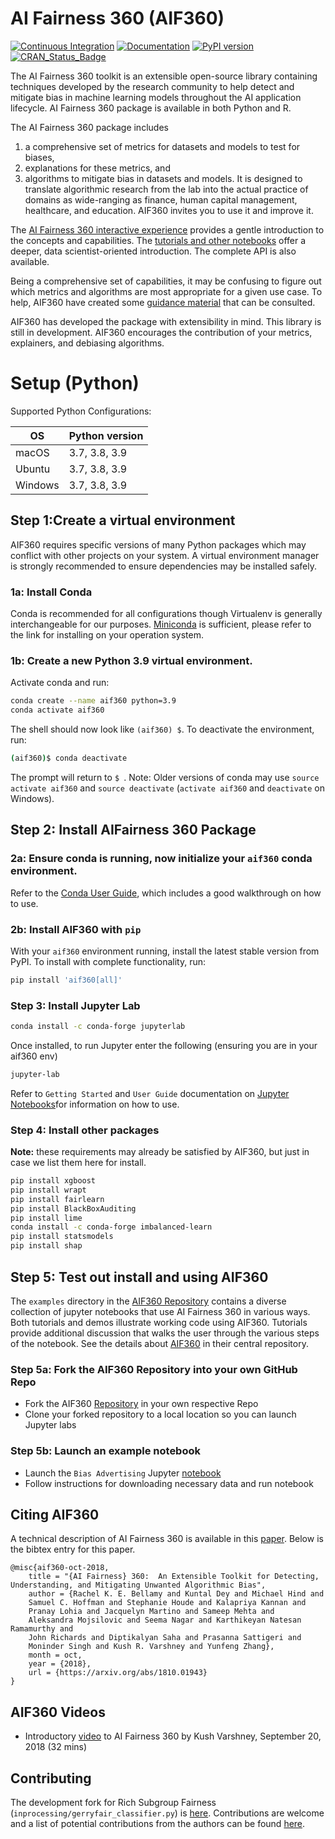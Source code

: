 # AI Fairness 360 (AIF360)

[![Continuous Integration](https://github.com/Trusted-AI/AIF360/actions/workflows/ci.yml/badge.svg)](https://github.com/Trusted-AI/AIF360/actions/workflows/ci.yml)
[![Documentation](https://readthedocs.org/projects/aif360/badge/?version=latest)](http://aif360.readthedocs.io/en/latest/?badge=latest)
[![PyPI version](https://badge.fury.io/py/aif360.svg)](https://badge.fury.io/py/aif360)
[![CRAN\_Status\_Badge](http://www.r-pkg.org/badges/version/aif360)](https://cran.r-project.org/package=aif360)

The AI Fairness 360 toolkit is an extensible open-source library containing techniques developed by the
research community to help detect and mitigate bias in machine learning models throughout the AI application lifecycle. AI Fairness 360 package is available in both Python and R.

The AI Fairness 360 package includes
1) a comprehensive set of metrics for datasets and models to test for biases,
2) explanations for these metrics, and
3) algorithms to mitigate bias in datasets and models.
It is designed to translate algorithmic research from the lab into the actual practice of domains as wide-ranging
as finance, human capital management, healthcare, and education. AIF360 invites you to use it and improve it.

The [AI Fairness 360 interactive experience](http://aif360.mybluemix.net/data)
provides a gentle introduction to the concepts and capabilities. The [tutorials
and other notebooks](./examples) offer a deeper, data scientist-oriented
introduction. The complete API is also available.

Being a comprehensive set of capabilities, it may be confusing to figure out
which metrics and algorithms are most appropriate for a given use case. To
help, AIF360 have created some [guidance
material](http://aif360.mybluemix.net/resources#guidance) that can be
consulted.

AIF360 has developed the package with extensibility in mind. This library is still
in development. AIF360 encourages the contribution of your metrics, explainers, and
debiasing algorithms.


# Setup (Python)

Supported Python Configurations:

| OS      | Python version |
| ------- | -------------- |
| macOS   | 3.7, 3.8, 3.9  |
| Ubuntu  | 3.7, 3.8, 3.9  |
| Windows | 3.7, 3.8, 3.9  |

##  Step 1:Create a virtual environment
AIF360 requires specific versions of many Python packages which may conflict
with other projects on your system. A virtual environment manager is strongly
recommended to ensure dependencies may be installed safely.

### 1a: Install Conda
Conda is recommended for all configurations though Virtualenv is generally
interchangeable for our purposes. [Miniconda](https://docs.conda.io/en/latest/miniconda.html)
is sufficient, please refer to the link for installing on your operation system. 

### 1b: Create a new Python 3.9 virtual environment. 
Activate conda and run:

```bash
conda create --name aif360 python=3.9
conda activate aif360
```
The shell should now look like `(aif360) $`. To deactivate the environment, run:

```bash
(aif360)$ conda deactivate
```
The prompt will return to `$ `.
Note: Older versions of conda may use `source activate aif360` and `source
deactivate` (`activate aif360` and `deactivate` on Windows).

## Step 2: Install AIFairness 360 Package

### 2a: Ensure conda is running, now initialize your `aif360` conda environment.
Refer to the [Conda User Guide](https://docs.conda.io/projects/conda/en/latest/user-guide/index.html), 
which includes a good walkthrough on how to use.

### 2b: Install AIF360 with `pip`
With your `aif360` environment running, install the latest stable version from PyPI.
To install with complete functionality,  run:

```bash
pip install 'aif360[all]'
```
### Step 3: Install Jupyter Lab

```bash
conda install -c conda-forge jupyterlab
```
Once installed, to run Jupyter enter the following (ensuring you are in your aif360 env)

```bash
jupyter-lab
```
Refer to `Getting Started` and `User Guide` documentation on [Jupyter Notebooks](https://jupyterlab.readthedocs.io/en/stable/)for information on how to use.

### Step 4: Install other packages
**Note:** these requirements may already be satisfied by AIF360, but just in case we list them here for install. 

```bash
pip install xgboost
pip install wrapt
pip install fairlearn
pip install BlackBoxAuditing
pip install lime
conda install -c conda-forge imbalanced-learn
pip install statsmodels
pip install shap
```

## Step 5: Test out install and using AIF360
The `examples` directory in the [AIF360 Repository](https://github.com/Trusted-AI/AIF360/tree/master/examples) 
contains a diverse collection of jupyter notebooks that use AI Fairness 360 in various ways. Both tutorials and demos illustrate
working code using AIF360. Tutorials provide additional discussion that walks the user through the various steps of the notebook. See the details about [AIF360](https://github.com/Trusted-AI/AIF360) in their central repository.

### Step 5a: Fork the AIF360 Repository into your own GitHub Repo
* Fork the AIF360 [Repository](https://github.com/Trusted-AI/AIF360) in your own respective Repo
* Clone your forked repository to a local location so you can launch Jupyter labs

### Step 5b: Launch an example notebook
* Launch the `Bias Advertising` Jupyter [notebook](https://github.com/nanrahman/AIF360/blob/master/examples/tutorial_bias_advertising.ipynb)
* Follow instructions for downloading necessary data and run notebook

## Citing AIF360

A technical description of AI Fairness 360 is available in this
[paper](https://arxiv.org/abs/1810.01943). Below is the bibtex entry for this
paper.

```
@misc{aif360-oct-2018,
    title = "{AI Fairness} 360:  An Extensible Toolkit for Detecting, Understanding, and Mitigating Unwanted Algorithmic Bias",
    author = {Rachel K. E. Bellamy and Kuntal Dey and Michael Hind and
	Samuel C. Hoffman and Stephanie Houde and Kalapriya Kannan and
	Pranay Lohia and Jacquelyn Martino and Sameep Mehta and
	Aleksandra Mojsilovic and Seema Nagar and Karthikeyan Natesan Ramamurthy and
	John Richards and Diptikalyan Saha and Prasanna Sattigeri and
	Moninder Singh and Kush R. Varshney and Yunfeng Zhang},
    month = oct,
    year = {2018},
    url = {https://arxiv.org/abs/1810.01943}
}
```

## AIF360 Videos

* Introductory [video](https://www.youtube.com/watch?v=X1NsrcaRQTE) to AI
  Fairness 360 by Kush Varshney, September 20, 2018 (32 mins)

## Contributing
The development fork for Rich Subgroup Fairness (`inprocessing/gerryfair_classifier.py`) is [here](https://github.com/sethneel/aif360). Contributions are welcome and a list of potential contributions from the authors can be found [here](https://trello.com/b/0OwPcbVr/gerryfair-development).
